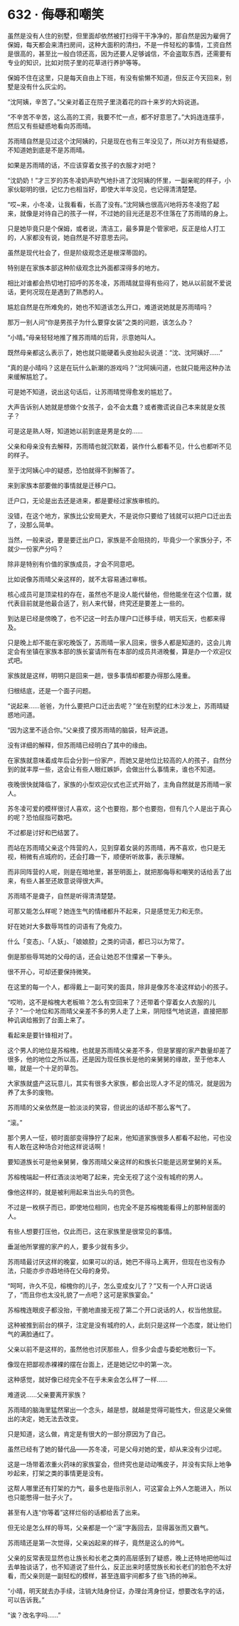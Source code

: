 # 632 · 侮辱和嘲笑

虽然是没有人住的别墅，但里面却依然被打扫得干干净净的，那自然是因为雇佣了保姆，每天都会来清扫房间，这种大面积的清扫，不是一件轻松的事情，工资自然是很高的，甚至比一般白领还高，因为还要人足够诚信，不会盗取东西，还需要有专业的知识，比如对院子里的花草进行养护等等。

保姆不住在这里，只是每天自由上下班，有没有偷懒不知道，但反正今天回来，别墅是没有什么灰尘的。

“沈阿姨，辛苦了。”父亲对着正在院子里浇着花的四十来岁的大妈说道。

“不辛苦不辛苦，这么高的工资，我要不忙一点，都不好意思了。”大妈连连摆手，然后又有些疑惑地看向苏雨晴。

苏雨晴自然是见过这个沈阿姨的，只是现在也有三年没见了，所以对方有些疑惑，不知道她到底是不是苏雨晴。

如果是苏雨晴的话，不应该穿着女孩子的衣服才对吧？

“沈奶奶！”才三岁的苏冬凌奶声奶气地扑进了沈阿姨的怀里，一副亲昵的样子，小家伙聪明的很，记忆力也相当好，即使大半年没见，也记得清清楚楚。

“哎~来，小冬凌，让我看看，长高了没有。”沈阿姨也很高兴地将苏冬凌抱了起来，就像是对待自己的孩子一样，不过她的目光还是忍不住落在了苏雨晴的身上。

只是她毕竟只是个保姆，或者说，清洁工，最多算是个管家吧，反正是给人打工的，人家都没有说，她自然是不好意思去问。

虽然是现代社会了，但是阶级观念还是根深蒂固的。

特别是在家族本部这种阶级观念比外面都深得多的地方。

相比对谁都会热切地打招呼的苏冬凌，苏雨晴就显得有些闷了，她从以前就不爱说话，更何况现在是遇到了熟悉的人。

尴尬自然是在所难免的，她也不知道该怎么开口，难道说她就是苏雨晴吗？

那万一别人问“你是男孩子为什么要穿女装”之类的问题，该怎么办？

“小晴。”母亲轻轻地推了推苏雨晴的后背，示意她叫人。

既然母亲都这么表示了，她也就只能硬着头皮抬起头说道：“沈、沈阿姨好……”

“真的是小晴吗？这是在玩什么新潮的游戏吗？”沈阿姨问道，也就只能用这种办法来缓解尴尬了。

可是她不知道，说出这句话后，让苏雨晴觉得愈发的尴尬了。

大声告诉别人她就是想做个女孩子，会不会太蠢？或者撒谎说自己本来就是女孩子？

可是这是熟人呀，知道她以前到底是男是女的……

父亲和母亲没有去解释，苏雨晴也就沉默着，装作什么都看不见，什么也都听不见的样子。

至于沈阿姨心中的疑惑，恐怕就得不到解答了。

来到家族本部要做的事情就是迁移户口。

迁户口，无论是出去还是进来，都是要经过家族审核的。

没错，在这个地方，家族比公安局更大，不是说你只要给了钱就可以把户口迁出去了，没那么简单。

当然，一般来说，要是要迁出户口，家族是不会阻挠的，毕竟少一个家族分子，不就少一份家产分吗？

除非是特别有价值的家族成员，才会不同意吧。

比如说像苏雨晴父亲这样的，就不太容易通过审核。

核心成员可是顶梁柱的存在，虽然也不是没人能代替他，但他能坐在这个位置，就代表目前就是他最合适了，别人来代替，终究还是要差上一些的。

到达是已经是傍晚了，也不记这一时去办理户口迁移手续，明天后天，也都来得及。

只是晚上却不能在家吃晚饭了，苏雨晴一家人回来，很多人都是知道的，这会儿肯定会有坐镇在家族本部的族长宴请所有在本部的成员共进晚餐，算是办一个欢迎仪式吧。

家族就是这样，明明只是回来一趟，很多事情却都要办得那么隆重。

归根结底，还是一个面子问题。

“说起来……爸爸，为什么要把户口迁出去呢？”坐在别墅的红木沙发上，苏雨晴疑惑地问道。

“因为这里不适合你。”父亲摸了摸苏雨晴的脑袋，轻声说道。

没有详细的解释，但苏雨晴已经明白了其中的缘由。

在家族就意味着成年后会分到一份家产，而她又是地位比较高的人的孩子，自然分到的就丰厚一些，这会让有些人眼红嫉妒，会做出什么事情来，谁也不知道。

夜晚很快就降临了，家族的小型欢迎仪式也正式开始了，主角自然就是苏雨晴一家人。

苏冬凌可爱的模样很讨人喜欢，这个也要抱，那个也要抱，但有几个人是出于真心的呢？恐怕屈指可数吧。

不过都是讨好和巴结罢了。

而站在苏雨晴父亲这个阵营的人，见到穿着女装的苏雨晴，再不喜欢，也只是无视，稍微有点城府的，还会打趣一下，顺便听听故事，表示理解。

而非同阵营的人呢，则是在暗地里，甚至明面上，就把那侮辱和嘲笑的话给丢了出来，有些人甚至还故意说得很大声。

苏雨晴不是聋子，自然是听得清清楚楚。

可那又能怎么样呢？她连生气的情绪都升不起来，只是感觉无力和无奈。

好在她对大多数辱骂性的词语有了免疫力。

什么「变态」、「人妖」、「娘娘腔」之类的词语，都已习以为常了。

倒是那些辱骂她的父母的话，还会让她忍不住攥紧一下拳头。

很不开心，可却还要保持微笑。

在这里的每一个人，都得戴上一副可笑的面具，除非是像苏冬凌这样幼小的孩子。

“哎哟，这不是榕槐大老板嘛？怎么有空回来了？还带着个穿着女人衣服的儿子？”一个地位和苏雨晴父亲差不多的男人走了上来，阴阳怪气地说道，直接把那种讥讽给搬到了台面上来了。

看起来是要针锋相对了。

这个男人的地位是苏榕槐，也就是苏雨晴父亲差不多，但是掌握的家产数量却差了很多，他的地位之所以高，还是因为现任族长是他的亲舅舅的缘故，至于他本人嘛，就是一个十足的草包。

大家族就盛产这玩意儿，其实有很多大家族，都会出现人才不足的情况，就是因为养了太多的废物。

苏雨晴的父亲依然是一脸淡淡的笑容，但说出的话却不那么客气了。

“滚。”

那个男人一怔，顿时面部变得狰狞了起来，他知道家族很多人都看不起他，可也没有人敢在这种场合对他这样说话啊！

要知道族长可是他亲舅舅，像苏雨晴父亲这样的和族长只能是远房堂舅的关系。

苏榕槐端起一杯红酒淡淡地喝了起来，完全无视了这个没有城府的男人。

像他这样的，就是被利用起来当出头鸟的货色。

不过是一枚棋子而已，即使地位相同，也完全不是苏榕槐能看得上的那种层面的人。

有些人想要打压他，仅此而已，这在家族里是很常见的事情。

垂涎他所掌握的家产的人，要多少就有多少。

苏雨晴最讨厌这样的晚宴，如果可以的话，她巴不得马上离开，但现在也没有办法，只能亦步亦趋地待在父母的身旁。

“呵呵，许久不见，榕槐你的儿子，怎么变成女儿了？”又有一个人开口说话了，“而且你也太没礼貌了一点吧？这可是家族宴会。”

苏榕槐连眼皮子都没抬，干脆地直接无视了第二个开口说话的人，权当他放屁。

这种被推到前台的棋子，注定是没有城府的人，此刻只是这样一个态度，就让他们气的满脸通红了。

父亲以前不是这样的，虽然他也讨厌那些人，但多少会虚与委蛇地敷衍一下。

像现在把鄙视赤裸裸的摆在台面上，还是她记忆中的第一次。

这种感觉，就好像已经完全不在乎未来会怎么样了一样……

难道说……父亲要离开家族？

苏雨晴的脑海里猛然窜出一个念头，越是想，就越是觉得可能性大，但这是父亲做出的决定，她无法去改变。

只是知道，这么做，肯定是有很大的一部分原因为了自己。

虽然已经有了她的替代品——苏冬凌，可是父母对她的爱，却从来没有少过呢。

这是一场带着浓重火药味的家族宴会，但终究也是动动嘴皮子，并没有实际上地争吵起来，打架之类的事情更是没有。

这帮人哪里还有打架的力气，最多也是指示别人，可这宴会上外人怎能进入，所以也只能憋得一肚子火了。

甚至有人连“你等着”这样烂俗的话都给丢了出来。

但无论是怎么样的辱骂，父亲都是一个“滚”字轰回去，显得嚣张而又霸气。

苏雨晴还是第一次觉得，父亲凶起来的样子，竟然是这么的帅气。

父亲的反常表现显然也让族长和长老之类的高层感到了疑惑，晚上还特地把他叫过去单独谈话了，也不知道说了些什么，反正出来时感觉族长和长老们的脸色不太好看，而父亲则是一副轻松的模样，甚至连眉宇间都多了些飞扬的神采。

“小晴，明天就去办手续，注销大陆身份证，办理台湾身份证，想要改名字的话，可以告诉我。”

“诶？改名字吗……”
